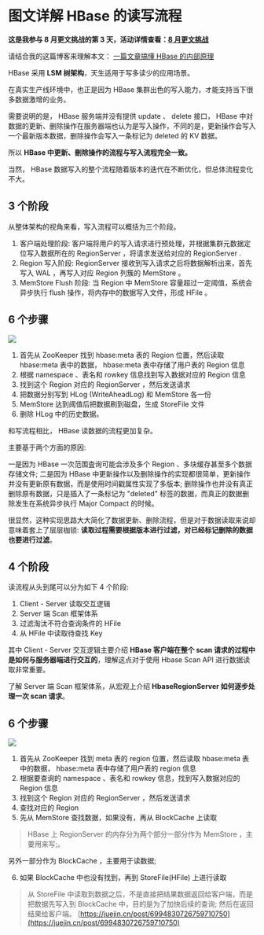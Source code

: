 # 图文详解 HBase 的读写流程
**这是我参与 8 月更文挑战的第 3 天，活动详情查看：[8 月更文挑战](https://juejin.cn/post/6987962113788493831 "https&#x3A;//juejin.cn/post/6987962113788493831")**

请结合我的这篇博客来理解本文： [一篇文章搞懂 HBase 的内部原理](https://juejin.cn/post/6994012960465109023 "https&#x3A;//juejin.cn/post/6994012960465109023")

HBase 采用 **LSM 树架构**，天生适用于写多读少的应用场景。

在真实生产线环境中，也正是因为 HBase 集群出色的写入能力，オ能支持当下很多数据激增的业务。

需要说明的是， HBase 服务端并没有提供 update 、 delete 接口， HBase 中对数据的更新、删除操作在服务器端也认为是写入操作，不同的是，更新操作会写入一个最新版本数据，删除操作会写入一条标记为 deleted 的 KV 数据。

所以 **HBase 中更新、刪除操作的流程与写入流程完全一致。** 

当然， HBase 数据写入的整个流程随着版本的迭代在不断优化，但总体流程变化不大。

## 3 个阶段

从整体架构的视角来看，写入流程可以概括为三个阶段。

1.  客户端处理阶段: 客户端将用户的写入请求进行预处理，并根据集群元数据定位写入数据所在的 RegionServer ，将请求发送给对应的 RegionServer .
2.  Region 写入阶段: RegionServer 接收到写入请求之后将数据解析出来，首先写入 WAL ，再写入对应 Region 列簇的 MemStore 。
3.  MemStore Flush 阶段: 当 Region 中 MemStore 容量超过一定阈值，系统会异步执行 flush 操作，将内存中的数据写入文件，形成 HFile 。

## 6 个步骤

![](https://p3-juejin.byteimg.com/tos-cn-i-k3u1fbpfcp/bff7b7d879a941cba4d6f993fb07ec7d~tplv-k3u1fbpfcp-zoom-in-crop-mark:3024:0:0:0.awebp)

1.  首先从 ZooKeeper 找到 hbase:meta 表的 Region 位置，然后读取 hbase:meta 表中的数据， hbase:meta 表中存储了用户表的 Region 信息
2.  根据 namespace 、表名和 rowkey 信息找到写入数据对应的 Region 信息
3.  找到这个 Region 对应的 RegionServer ，然后发送请求
4.  把数据分别写到 HLog (WriteAheadLog) 和 MemStore 各一份
5.  MemStore 达到阈值后把数据刷到磁盘，生成 StoreFile 文件
6.  删除 HLog 中的历史数据。

和写流程相比， HBase 读数据的流程更加复杂。

主要基于两个方面的原因:

一是因为 HBase 一次范围査询可能会涉及多个 Region 、多块缓存甚至多个数据存储文件; 二是因为 HBase 中更新操作以及删除操作的实现都很简单，更新操作并没有更新原有数据，而是使用时间戳属性实现了多版本; 删除操作也并没有真正删除原有数据，只是插入了一条标记为 "deleted" 标签的数据，而真正的数据删除发生在系统异步执行 Major Compact 的时候。

很显然，这种实现思路大大简化了数据更新、删除流程，但是对于数据读取来说却意味着套上了层层枷锁: **读取过程需要根据版本进行过滤，对已经标记删除的数据也要进行过滤**。

## 4 个阶段

读流程从头到尾可以分为如下 4 个阶段:

1.  Client - Server 读取交互逻辑
2.  Server 端 Scan 框架体系
3.  过滤淘汰不符合查询条件的 HFile
4.  从 HFile 中读取待查找 Key

其中 Client - Server 交互逻辑主要介绍 **HBase 客户端在整个 scan 请求的过程中是如何与服务器端进行交互的**，理解这点对于使用 Hbase Scan API 进行数据读取非常重要。

了解 Server 端 Scan 框架体系，从宏观上介绍 **HbaseRegionServer 如何逐步处理一次 scan 请求**。

## 6 个步骤

![](https://p3-juejin.byteimg.com/tos-cn-i-k3u1fbpfcp/703536dc83bd476a81e88e259d7032d1~tplv-k3u1fbpfcp-zoom-in-crop-mark:3024:0:0:0.awebp)

1.  首先从 ZooKeeper 找到 meta 表的 region 位置，然后读取 hbase:meta 表中的数据， hbase:meta 表中存储了用户表的 region 信息
2.  根据要查询的 namespace 、表名和 rowkey 信息，找到写入数据对应的 Region 信息
3.  找到这个 Region 对应的 RegionServer ，然后发送请求
4.  查找对应的 Region
5.  先从 MemStore 查找数据，如果没有，再从 BlockCache 上读取

> HBase 上 RegionServer 的内存分为两个部分一部分作为 MemStore ，主要用来写;。

另外一部分作为 BlockCache ，主要用于读数据;

6.  如果 BlockCache 中也没有找到，再到 StoreFile(HFile) 上进行读取

> 从 StoreFile 中读取到数据之后，不是直接把结果数据返回给客户端，而是把数据先写入到 BlockCache 中，目的是为了加快后续的查询; 然后在返回结果给客户端。 
>  [https://juejin.cn/post/6994830726759710750](https://juejin.cn/post/6994830726759710750)
